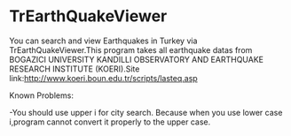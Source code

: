 # TrEarthQuakeViewer
You can search and view Earthquakes in Turkey via TrEarthQuakeViewer.This program takes all earthquake datas from BOGAZICI UNIVERSITY KANDILLI OBSERVATORY AND EARTHQUAKE RESEARCH INSTITUTE (KOERI).Site link:http://www.koeri.boun.edu.tr/scripts/lasteq.asp


Known Problems:

-You should use upper i for city search. Because when you use lower case i,program cannot convert it properly to the upper case.

